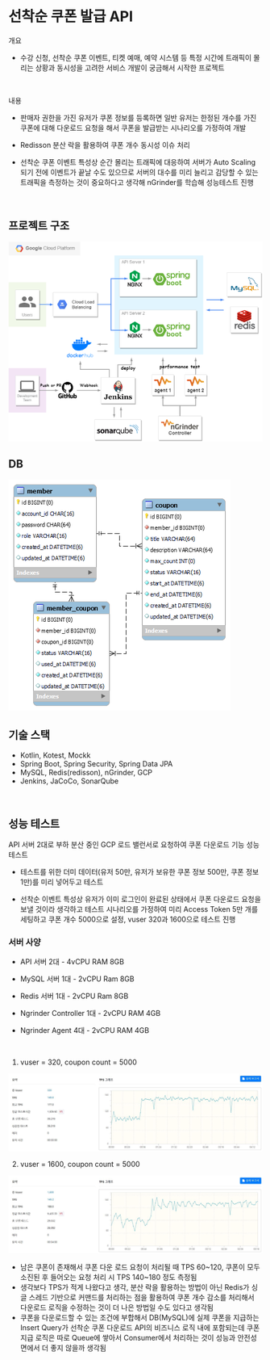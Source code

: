 # 선착순 쿠폰 발급 API
개요
 - 수강 신청, 선착순 쿠폰 이벤트, 티켓 예매, 예약 시스템 등 특정 시간에 트래픽이 몰리는 상황과 동시성을 고려한 서비스 개발이 궁금해서 시작한 프로젝트 

<br>

내용

 - 판매자 권한을 가진 유저가 쿠폰 정보를 등록하면 일반 유저는 한정된 개수를 가진 쿠폰에 대해 다운로드 요청을 해서 쿠폰을 발급받는 시나리오를 가정하여 개발
 - Redisson 분산 락을 활용하여 쿠폰 개수 동시성 이슈 처리

- 선착순 쿠폰 이벤트 특성상 순간 몰리는 트래픽에 대응하여 서버가 Auto Scaling 되기 전에 이벤트가 끝날 수도 있으므로 서버의 대수를 미리 늘리고 감당할 수 있는 트래픽을 측정하는 것이 중요하다고 생각해 nGrinder를 학습해 성능테스트 진행

<br>

## 프로젝트 구조

![architecture](./etc/architecture.png)

## DB

![db](./etc/db.png)

## 기술 스택

- Kotlin, Kotest, Mockk
- Spring Boot, Spring Security, Spring Data JPA
- MySQL, Redis(redisson), nGrinder, GCP
- Jenkins, JaCoCo, SonarQube

<br>

## 성능 테스트

API 서버 2대로 부하 분산 중인 GCP 로드 밸런서로 요청하여 쿠폰 다운로드 기능 성능 테스트 

- 테스트를 위한 더미 데이터(유저 50만, 유저가 보유한 쿠폰 정보 500만, 쿠폰 정보 1만)를 미리 넣어두고 테스트

- 선착순 이벤트 특성상 유저가 이미 로그인이 완료된 상태에서 쿠폰 다운로드 요청을 보낼 것이라 생각하고 테스트 시나리오를 가정하여 미리 Access Token 5만 개를 세팅하고 쿠폰 개수 5000으로 설정, vuser 320과 1600으로 테스트 진행

### 서버 사양

- API 서버 2대 - 4vCPU RAM 8GB 

- MySQL 서버 1대 - 2vCPU Ram 8GB

- Redis 서버 1대 - 2vCPU Ram 8GB

- Ngrinder Controller 1대 - 2vCPU RAM 4GB

- Ngrinder Agent 4대 - 2vCPU RAM 4GB

<br>

1. vuser = 320, coupon count = 5000

![nr1](./etc/nr1.jpg)

2. vuser = 1600, coupon count = 5000

![nr2](./etc/nr2.jpg)

- 남은 쿠폰이 존재해서 쿠폰 다운 로드 요청이 처리될 때 TPS 60~120, 쿠폰이 모두 소진된 후 들어오는 요청 처리 시 TPS 140~180 정도 측정됨
- 생각보다 TPS가 적게 나왔다고 생각, 분산 락을 활용하는 방법이 아닌 Redis가 싱글 스레드 기반으로 커맨드를 처리하는 점을 활용하여 쿠폰 개수 감소를 처리해서 다운로드 로직을 수정하는 것이 더 나은 방법일 수도 있다고 생각됨
- 쿠폰을 다운로드할 수 있는 조건에 부합해서 DB(MySQL)에 실제 쿠폰을 지급하는 Insert Query가 선착순 쿠폰 다운로드 API의 비즈니스 로직 내에 포함되는데 쿠폰 지급 로직은 따로 Queue에 쌓아서 Consumer에서 처리하는 것이 성능과 안전성 면에서 더 좋지 않을까 생각됨

